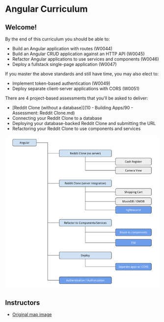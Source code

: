 # Angular Curriculum

## Welcome!

By the end of this curriculum you should be able to:

- Build an Angular application with routes (W0044)
- Build an Angular CRUD application against an HTTP API (W0045)
- Refactor Angular applications to use services and components (W0046)
- Deploy a fullstack single-page application (W0047)

If you master the above standards and still have time, you may also elect to:

- Implement token-based authentication (W0049)
- Deploy separate client-server applications with CORS (W0051)

There are 4 project-based assessments that you'll be asked to deliver:

- [Reddit Clone (without a database)](10 - Building Apps/90 - Assessment: Reddit Clone.md)
- Connecting your Reddit Clone to a database
- Deploying your database-backed Reddit Clone and submitting the URL
- Refactoring your Reddit Clone to use components and services

![](./images/angular-assessmet-intervention-stretch-map.png)

## Instructors

- [Original map image](https://docs.google.com/drawings/d/1OhVKtxOmoyTJbrxB00AaBa-l7X_jMCxQQpC4FQuWj6U/edit)
